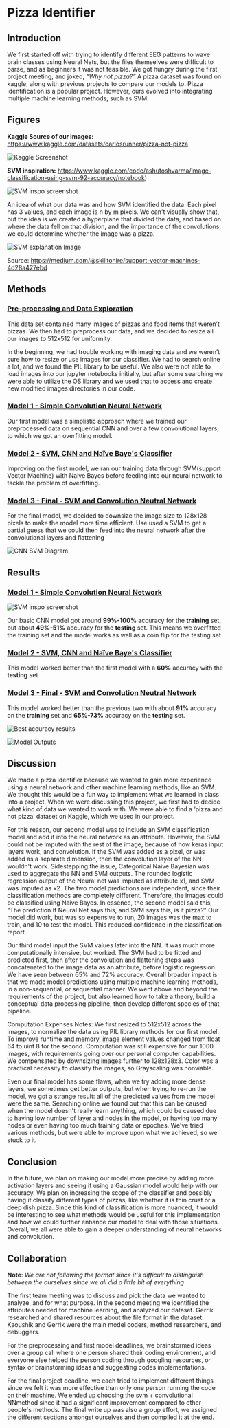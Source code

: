 # Pizza Identifier

## Introduction

We first started off with trying to identify different EEG patterns to wave brain classes using Neural Nets, but the files themselves were difficult to parse, and as beginners it was not feasible. We got hungry during the first project meeting, and joked, *“Why not pizza?”* A pizza dataset was found on kaggle, along with previous projects to compare our models to.  Pizza identification is a popular project. However, ours evolved into integrating multiple machine learning methods, such as SVM. 


## Figures

**Kaggle Source of our images:**
https://www.kaggle.com/datasets/carlosrunner/pizza-not-pizza
 
![Kaggle Screenshot](https://github.com/KaoushikMurugan/ecs-171-sort-pizza-images-project/blob/main/images/kaggle-Image.png)

**SVM inspiration:**
https://www.kaggle.com/code/ashutoshvarma/image-classification-using-svm-92-accuracy/notebook)

![SVM inspo screenshot](https://github.com/KaoushikMurugan/ecs-171-sort-pizza-images-project/blob/main/images/SVM-inspo-image.png)

An idea of what our data was and how SVM identified the data. Each pixel has 3 values, and each image is n by m pixels. We can't visually show that, but the idea is we created a hyperplane that divided the data, and based on where the data fell on that division, and the importance of the convolutions, we could determine whether the image was a pizza. 

![SVM explanation Image](https://github.com/KaoushikMurugan/ecs-171-sort-pizza-images-project/blob/main/images/SVM-explanation.png)

Source: https://medium.com/@skilltohire/support-vector-machines-4d28a427ebd


## Methods

### [Pre-processing and Data Exploration](https://github.com/KaoushikMurugan/ecs-171-sort-pizza-images-project/blob/ebaa6f7d9f57446dfedbb5ced0320f533e0665f0/data-exploration.ipynb)

This data set contained many images of pizzas and food items that weren’t pizzas. We then had to preprocess our data, and we decided to resize all our images to 512x512 for uniformity.

In the beginning, we had trouble working with imaging data and we weren’t sure how to resize or use images for our classifier. We had to search online a lot, and we found the PIL library to be useful. We also were not able to load images into our jupyter notebooks initially, but after some searching we were able to utilize the OS library and we used that to access and create new modified images directories in our code.
### [Model 1 - Simple Convolution Neural Network](https://github.com/KaoushikMurugan/ecs-171-sort-pizza-images-project/blob/34bd8bdfdaa629d078f94a834c52ebc06f09d260/first-model.ipynb)

Our first model was a simplistic approach where we trained our preprocessed data on sequential CNN and over a few convolutional layers, to which we got an overfitting model.

### [Model 2 - SVM, CNN and Naïve Baye's Classifier](https://github.com/KaoushikMurugan/ecs-171-sort-pizza-images-project/blob/183848bc4727d33c6a578a81e94129c8dda9c209/second-model.ipynb)

Improving on the first model, we ran our training data through SVM(support Vector Machine) with Naive Bayes before feeding into our neural network to tackle the problem of overfitting.

### [Model 3 - Final - SVM and Convolution Neutral Network](https://github.com/KaoushikMurugan/ecs-171-sort-pizza-images-project/blob/183848bc4727d33c6a578a81e94129c8dda9c209/svm-cnn-final.ipynb)

For the final model, we decided to downsize the image size to 128x128 pixels to make the model more time efficient. Use used a SVM to get a partial guess that we could then feed into the neural network after the convolutional layers and flattening

![CNN SVM Diagram](https://github.com/KaoushikMurugan/ecs-171-sort-pizza-images-project/blob/main/images/CNN-SVM-diagram.jpg)

## Results

### [Model 1 - Simple Convolution Neural Network](https://github.com/KaoushikMurugan/ecs-171-sort-pizza-images-project/blob/34bd8bdfdaa629d078f94a834c52ebc06f09d260/first-model.ipynb)
![SVM inspo screenshot](https://github.com/KaoushikMurugan/ecs-171-sort-pizza-images-project/blob/main/Model-1.png)

Our basic CNN model got around **99%-100%** accuracy for the **training** set, but about **49%-51%** accuracy for the **testing** set. This means we overfitted the training set and the model works as well as a coin flip for the testing set

### [Model 2 - SVM, CNN and Naïve Baye's Classifier](https://github.com/KaoushikMurugan/ecs-171-sort-pizza-images-project/blob/183848bc4727d33c6a578a81e94129c8dda9c209/second-model.ipynb)

This model worked better than the first model with a **60%** accuracy with the **testing** set

### [Model 3 - Final - SVM and Convolution Neutral Network](https://github.com/KaoushikMurugan/ecs-171-sort-pizza-images-project/blob/183848bc4727d33c6a578a81e94129c8dda9c209/svm-cnn-final.ipynb)

This model worked better than the previous two with about **91%** accuracy on the **training** set and **65%-73%** accuracy on the **testing** set.

![Best accuracy results](https://github.com/KaoushikMurugan/ecs-171-sort-pizza-images-project/blob/main/images/best-SVM-CNN-model.png)

![Model Outputs](https://github.com/KaoushikMurugan/ecs-171-sort-pizza-images-project/blob/main/images/example-model-output.png)

## Discussion

We made a pizza identifier because we wanted to gain more experience using a neural network and other machine learning methods, like an SVM. We thought this would be a fun way to implement what we learned in class into a project. When we were discussing this project, we first had to decide what kind of data we wanted to work with. We were able to find a ‘pizza and not pizza’ dataset on Kaggle, which we used in our project.

For this reason, our second model was to include an SVM classification model and add it into the neural network as an attribute.  However, the SVM could not be imputed with the rest of the image, because of how keras input layers work, and convolution. If the SVM was added as a pixel, or was added as a separate dimension, then the convolution layer of the NN wouldn't work. Sidestepping the issue,  Categorical Naive Bayesian was used to aggregate the NN and SVM outputs. The rounded logistic regression output of the Neural net was imputed as attribute x1, and SVM was imputed as x2. The two model predictions are independent, since their classification methods are completely different. Therefore, the images could be classified using Naive Bayes. In essence, the second model said this,  “The prediction If Neural Net says this, and SVM says this, is it pizza?” Our model did work, but was so expensive to run, 20 images was the max to train, and 10 to test the model. This reduced confidence in the classification report.

Our third model input the SVM values later into the NN. It was much more computationally intensive, but worked. The SVM had to be fitted and predicted first, then after the convolution and flattening steps was concatenated to the image data as an attribute, before logistic regression. We have seen between 65% and 72% accuracy. Overall broader impact is that we made model predictions using multiple machine learning methods, in a non-sequential, or sequential manner. We went above and beyond the requirements of the project, but also learned how to take a theory, build a conceptual data processing pipeline, then develop different species of that pipeline. 

Computation Expenses Notes: We first resized to 512x512 across the images, to normalize the data using PIL library methods for our first model.  To improve runtime and memory, image element values changed from float 64 to uint 8 for the second. Computation was still expensive for our 1000 images, with  requirements going over our personal computer capabilities. We compensated by downsizing images further to 128x128x3. Color was a practical necessity to classify the images, so Grayscaling was nonviable.

Even our final model has some flaws, when we try adding more dense layers, we sometimes get better outputs, but when trying to re-run the model, we got a strange result: all of the predicted values from the model were the same. Searching online we found out that this can be caused when the model doesn't really learn anything, which could be caused due to having low number of layer and nodes in the model, or having too many nodes or even having too much training data or epoches. We've tried various methods, but were able to improve upon what we achieved, so we stuck to it.

## Conclusion

In the future, we plan on making our model more precise by adding more activation layers and seeing if using a Gaussian model would help with our accuracy. We plan on increasing the scope of the classifier and possibly having it classify different types of pizzas, like whether it is thin crust or a deep dish pizza. Since this kind of classification is more nuanced, it would be interesting to see what methods would be useful for this implementation and how we could further enhance our model to deal with those situations. Overall, we all were able to gain a deeper understanding of neural networks and convolution. 

## Collaboration

**Note**: *We are not following the format since it's difficult to distinguish between the ourselves since we all did a little bit of everything*

The first team meeting was to discuss and pick the data we wanted to analyze, and for what purpose. In the second meeting we identified the attributes needed for machine learning, and analyzed our dataset. Gerrik researched and shared resources about the file format in the dataset. Kaoushik and Gerrik were the main model coders, method researchers, and debuggers. 

For the preprocessing and first model deadlines, we brainstormed ideas over a group call where one person shared their coding environment, and everyone else helped the person coding through googling resources, or syntax or brainstorming ideas and suggesting codes implementations. 

For the final project deadline, we each tried to implement different things since we felt it was more effective than only one person running the code on their machine. We ended up choosing the svm + convolutional NNmethod since it had a significant improvement compared to other people's methods. The final write up was also a group effort, we assigned the different sections amongst ourselves and then compiled it at the end.
